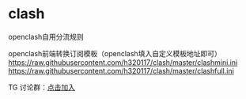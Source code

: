 # clash
openclash自用分流规则

openclash前端转换订阅模板（openclash填入自定义模板地址即可）
https://raw.githubusercontent.com/h320117/clash/master/clashmini.ini
https://raw.githubusercontent.com/h320117/clash/master/clashfull.ini

TG 讨论群：[点击加入](https://t.me/+qsWa4KWJrrtlNWNl)

